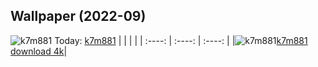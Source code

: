 ## Wallpaper (2022-09)
![k7m881](https://w.wallhaven.cc/full/k7/wallhaven-k7m881.jpg) Today: [k7m881](https://th.wallhaven.cc/small/k7/k7m881.jpg)
|      |      |      |
| :----: | :----: | :----: |
|![k7m881](https://th.wallhaven.cc/small/k7/k7m881.jpg)[k7m881 download 4k](https://wallhaven.cc/w/k7m881)|